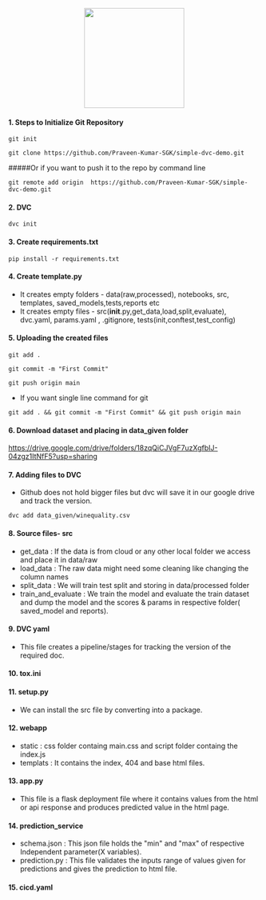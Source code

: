 <p align="center">
   <img src="https://raw.githubusercontent.com/camelot-dev/camelot/master/docs/_static/camelot.png" width="200">
</p>


#### 1. Steps to Initialize Git Repository
```
git init
```
```
git clone https://github.com/Praveen-Kumar-SGK/simple-dvc-demo.git
```
#####Or if you want to push it to the repo by command line
```
git remote add origin  https://github.com/Praveen-Kumar-SGK/simple-dvc-demo.git
```
#### 2. DVC
```
dvc init
```
#### 3. Create requirements.txt
 ```
pip install -r requirements.txt
```
#### 4. Create template.py 
- It creates empty folders - data(raw,processed), notebooks, src, templates, saved_models,tests,reports etc
- It creates empty files - src(__init__.py,get_data,load,split,evaluate), dvc.yaml, params.yaml , .gitignore, tests(init,conftest,test_config)
#### 5. Uploading the created files
```
git add .
```
```
git commit -m "First Commit"
```
```
git push origin main
```
- If you want single line command for git
```
git add . && git commit -m "First Commit" && git push origin main
```
#### 6. Download dataset and placing in data_given folder
https://drive.google.com/drive/folders/18zqQiCJVgF7uzXgfbIJ-04zgz1ItNfF5?usp=sharing

#### 7. Adding files to DVC
- Github does not hold bigger files but dvc will save it in our google drive and track the version.
```
dvc add data_given/winequality.csv
```
#### 8. Source files- src 
- get_data : If the data is from cloud or any other local folder we access and place it in data/raw
- load_data : The raw data might need some cleaning like changing the column names
- split_data : We will train test split and storing in data/processed folder
- train_and_evaluate : We train the model and evaluate the train dataset and dump the model and the scores & params in respective folder( saved_model and reports).
#### 9. DVC yaml
- This file creates a pipeline/stages for tracking the version of the required doc.
#### 10. tox.ini
#### 11. setup.py 
- We can install the src file by converting into a package.
#### 12. webapp
- static : css folder containg main.css and script folder containg the index.js
- templats : It contains the index, 404 and base html files.
#### 13. app.py
- This file is a flask deployment file where it contains values from the html or api response and produces predicted value in the html page.
#### 14. prediction_service
- schema.json : This json file holds the "min" and "max" of respective Independent parameter(X variables).
- prediction.py : This file validates the inputs range of values given for predictions and gives the prediction to html file.
#### 15. cicd.yaml
